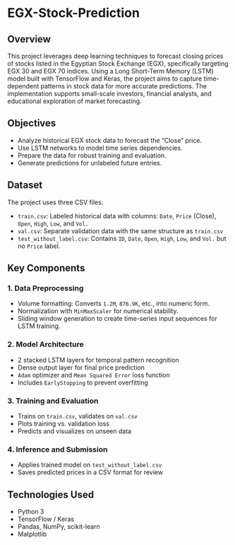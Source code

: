 # EGX-Stock-Prediction

## Overview
This project leverages deep learning techniques to forecast closing prices of stocks listed in the Egyptian Stock Exchange (EGX), specifically targeting EGX 30 and EGX 70 indices. Using a Long Short-Term Memory (LSTM) model built with TensorFlow and Keras, the project aims to capture time-dependent patterns in stock data for more accurate predictions. The implementation supports small-scale investors, financial analysts, and educational exploration of market forecasting.

## Objectives
- Analyze historical EGX stock data to forecast the “Close” price.
- Use LSTM networks to model time series dependencies.
- Prepare the data for robust training and evaluation.
- Generate predictions for unlabeled future entries.

## Dataset
The project uses three CSV files:
- `train.csv`: Labeled historical data with columns: `Date`, `Price` (Close), `Open`, `High`, `Low`, and `Vol.`
- `val.csv`: Separate validation data with the same structure as `train.csv`
- `test_without_label.csv`: Contains `ID`, `Date`, `Open`, `High`, `Low`, and `Vol.` but no `Price` label.

## Key Components

### 1. Data Preprocessing
- Volume formatting: Converts `1.2M`, `876.9K`, etc., into numeric form.
- Normalization with `MinMaxScaler` for numerical stability.
- Sliding window generation to create time-series input sequences for LSTM training.

### 2. Model Architecture
- 2 stacked LSTM layers for temporal pattern recognition
- Dense output layer for final price prediction
- `Adam` optimizer and `Mean Squared Error` loss function
- Includes `EarlyStopping` to prevent overfitting

### 3. Training and Evaluation
- Trains on `train.csv`, validates on `val.csv`
- Plots training vs. validation loss
- Predicts and visualizes on unseen data

### 4. Inference and Submission
- Applies trained model on `test_without_label.csv`
- Saves predicted prices in a CSV format for review

## Technologies Used
- Python 3
- TensorFlow / Keras
- Pandas, NumPy, scikit-learn
- Matplotlib

